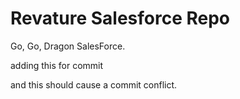 # Revature Salesforce Repo
Go, Go, Dragon SalesForce.

adding this for commit

and this should cause a commit conflict.
